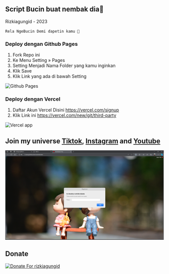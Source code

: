 ## Script Bucin buat nembak dia🥴
Rizkiagungid - 2023
```
Rela NgeBucin Demi dapetin kamu 🥴
```
### Deploy dengan Github Pages
1. Fork Repo ini
2. Ke Menu Setting » Pages
3. Setting Menjadi Nama Folder yang kamu inginkan
4. Klik Save
5. Klik Link yang ada di bawah Setting
<p align="left">
   <img src="https://i.ibb.co/0j1X5QK/Screenshot-113.png" alt="Github Pages">
</p>

### Deploy dengan Vercel
1. Daftar Akun Vercel Disini https://vercel.com/signup
2. Klik Link ini https://vercel.com/new/git/third-party
<p align="left">
   <img src="https://i.ibb.co/XX19Ryp/Screenshot-114.png" alt="Vercel app">
</p>

## Join my universe [Tiktok](https://www.tiktok.com/@rizkiagungid), [Instagram](https://www.instagram.com/rizkiagung.id) and [Youtube](https://www.youtube.com/c/rizkiagungsentosa)

![Preview](/ss/1.png)


## Donate
<a href="https://saweria.co/rizkiagungid" target="_blank"><img src="https://user-images.githubusercontent.com/26188697/180601310-e82c63e4-412b-4c36-b7b5-7ba713c80380.png" alt="Donate For rizkiagungid" height="41" width="174"></a>
